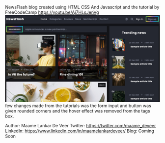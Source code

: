 NewsFlash blog created using HTML CSS And Javascript and the tutorial by FreeCodeCamp
https://youtu.be/Aj7HLsJenVg
![Project humbnail](./thumbnail.jpg)
few changes made from the tutorials was the form input and button was given rounded corners and the hover effect was removed from the tags box.

Author: Maame Lankar De Veer
Twitter: https://twitter.com/maame_deveer
LinkedIn: https://www.linkedin.com/in/maamelankardeveer/
Blog: Coming Soon